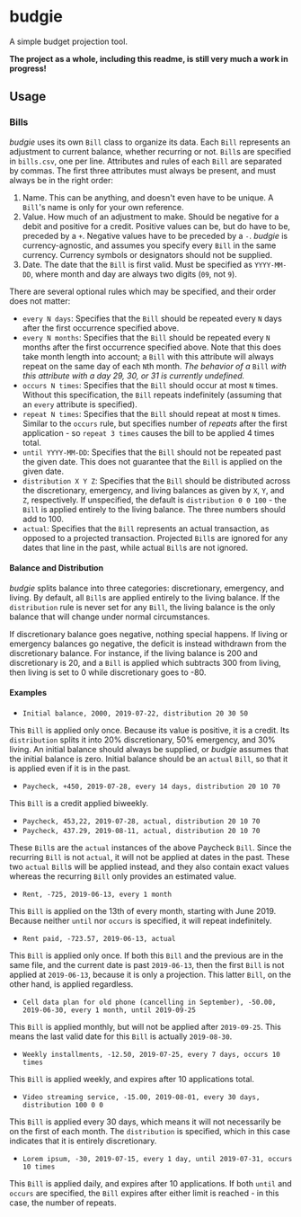 # budgie

A simple budget projection tool.

**The project as a whole, including this readme, is still very much a work in progress!**

## Usage

### Bills

*budgie* uses its own `Bill` class to organize its data.
Each `Bill` represents an adjustment to current balance, whether recurring or not.
`Bill`s are specified in `bills.csv`, one per line.
Attributes and rules of each `Bill` are separated by commas.
The first three attributes must always be present, and must always be in the right order:
1. Name.
This can be anything, and doesn't even have to be unique.
A `Bill`'s name is only for your own reference.
2. Value.
How much of an adjustment to make.
Should be negative for a debit and positive for a credit.
Positive values can be, but do have to be, preceded by a `+`.
Negative values have to be preceded by a `-`.
*budgie* is currency-agnostic, and assumes you specify every `Bill` in the same currency.
Currency symbols or designators should not be supplied.
3. Date.
The date that the `Bill` is first valid.
Must be specified as `YYYY-MM-DD`, where month and day are always two digits (`09`, not `9`).

There are several optional rules which may be specified, and their order does not matter:
* `every N days`:
Specifies that the `Bill` should be repeated every `N` days after the first occurrence specified above.
* `every N months`:
Specifies that the `Bill` should be repeated every `N` months after the first occurrence specified above.
Note that this does take month length into account; a `Bill` with this attribute will always repeat on the same day of each `N`th month.
*The behavior of a* `Bill` *with this attribute with a day 29, 30, or 31 is currently undefined.*
* `occurs N times`:
Specifies that the `Bill` should occur at most `N` times.
Without this specification, the `Bill` repeats indefinitely (assuming that an `every` attribute is specified).
* `repeat N times`:
Specifies that the `Bill` should repeat at most `N` times.
Similar to the `occurs` rule, but specifies number of *repeats* after the first application - so `repeat 3 times` causes the bill to be applied 4 times total.
* `until YYYY-MM-DD`:
Specifies that the `Bill` should not be repeated past the given date.
This does not guarantee that the `Bill` is applied on the given date.
* `distribution X Y Z`:
Specifies that the `Bill` should be distributed across the discretionary, emergency, and living balances as given by `X`, `Y`, and `Z`, respectively.
If unspecified, the default is `distribution 0 0 100` - the `Bill` is applied entirely to the living balance.
The three numbers should add to 100.
* `actual`:
Specifies that the `Bill` represents an actual transaction, as opposed to a projected transaction.
Projected `Bill`s are ignored for any dates that line in the past, while actual `Bill`s are not ignored.

#### Balance and Distribution

*budgie* splits balance into three categories: discretionary, emergency, and living.
By default, all `Bill`s are applied entirely to the living balance.
If the `distribution` rule is never set for any `Bill`, the living balance is the only balance that will change under normal circumstances.

If discretionary balance goes negative, nothing special happens.
If living or emergency balances go negative, the deficit is instead withdrawn from the discretionary balance.
For instance, if the living balance is 200 and discretionary is 20, and a `Bill` is applied which subtracts 300 from living,
then living is set to 0 while discretionary goes to -80.

#### Examples

* `Initial balance, 2000, 2019-07-22, distribution 20 30 50`

This `Bill` is applied only once.
Because its value is positive, it is a credit.
Its `distribution` splits it into 20% discretionary, 50% emergency, and 30% living.
An initial balance should always be supplied, or *budgie* assumes that the initial balance is zero.
Initial balance should be an `actual` `Bill`, so that it is applied even if it is in the past.

* `Paycheck, +450, 2019-07-28, every 14 days, distribution 20 10 70`

This `Bill` is a credit applied biweekly.

* `Paycheck, 453,22, 2019-07-28, actual, distribution 20 10 70`
* `Paycheck, 437.29, 2019-08-11, actual, distribution 20 10 70`

These `Bill`s are the `actual` instances of the above Paycheck `Bill`.
Since the recurring `Bill` is not `actual`, it will not be applied at dates in the past.
These two `actual` `Bill`s will be applied instead, and they also contain exact values whereas the recurring `Bill` only provides an estimated value.

* `Rent, -725, 2019-06-13, every 1 month`

This `Bill` is applied on the 13th of every month, starting with June 2019.
Because neither `until` nor `occurs` is specified, it will repeat indefinitely.

* `Rent paid, -723.57, 2019-06-13, actual`

This `Bill` is applied only once.
If both this `Bill` and the previous are in the same file, and the current date is past `2019-06-13`, then the first `Bill` is not applied at `2019-06-13`, because it is only a projection.
This latter `Bill`, on the other hand, is applied regardless.

* `Cell data plan for old phone (cancelling in September), -50.00, 2019-06-30, every 1 month, until 2019-09-25`

This `Bill` is applied monthly, but will not be applied after `2019-09-25`.
This means the last valid date for this `Bill` is actually `2019-08-30`.

* `Weekly installments, -12.50, 2019-07-25, every 7 days, occurs 10 times`

This `Bill` is applied weekly, and expires after 10 applications total.

* `Video streaming service, -15.00, 2019-08-01, every 30 days, distribution 100 0 0`

This `Bill` is applied every 30 days, which means it will not necessarily be on the first of each month.
The `distribution` is specified, which in this case indicates that it is entirely discretionary.

* `Lorem ipsum, -30, 2019-07-15, every 1 day, until 2019-07-31, occurs 10 times`

This `Bill` is applied daily, and expires after 10 applications.
If both `until` and `occurs` are specified, the `Bill` expires after either limit is reached - in this case, the number of repeats. 

